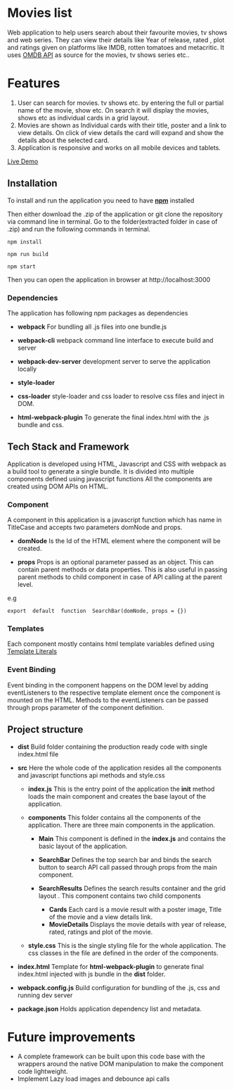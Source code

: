# Movies list
Web application to help users search about their favourite movies, tv shows and web series. 
They can view their details like Year of release, rated , plot and ratings given on platforms like IMDB, rotten tomatoes and metacritic.
It uses [OMDB API](http://www.omdbapi.com/) as source for the movies, tv shows series etc..

# Features
1. User can search for movies. tv shows etc. by entering the full or partial name of the movie, show etc. On search it will display the movies, shows etc as individual cards in a grid layout. 
2. Movies are shown as Individual cards with their title, poster and a link to view details. On click of view details the card will expand and show the details about the selected card.
3. Application is responsive and works on all mobile devices and tablets.

[Live Demo](https://kunal-mathur07.github.io/movies-list)





## Installation

 To install and run the application you need to have [**npm**](https://docs.npmjs.com/getting-started)  installed
 

Then either download the .zip of the application or git clone the repository via command line in terminal. Go to the folder(extracted folder in case of .zip) and run the following commands in terminal.

`npm install`

 `npm run build`

`npm start`

  Then you can open the application in browser at  http://localhost:3000

   ### Dependencies
The application has following npm packages as dependencies
 - **webpack** 
	 For bundling all .js files into one bundle.js
 - **webpack-cli** 
	 webpack  command line interface to execute build and server
 - **webpack-dev-server**
	     development server to serve the application locally

 - **style-loader**
		
 - **css-loader**
		 style-loader and css loader to resolve css files and inject in DOM. 
 
 - **html-webpack-plugin**
		To generate the final index.html with the .js bundle and css.
	 

##  Tech Stack and Framework

Application is developed using HTML, Javascript and CSS with webpack as a build tool to generate a single bundle. It is divided into multiple components defined using javascript functions 
All the components are created using DOM APIs on HTML.

### Component
A component in this application  is a javascript function which has name in TitleCase and accepts two parameters domNode and props. 

 - **domNode**
	   Is the Id of the HTML element where the component will be created.
	
 - **props**
		Props is an optional parameter passed as an object. This can contain parent methods or data properties. This is also useful in passing parent methods to child component in case of API calling at the parent level.

e.g

    export  default  function  SearchBar(domNode, props = {})
### Templates
Each component mostly contains html template variables defined using [Template Literals](https://developer.mozilla.org/en-US/docs/Web/JavaScript/Reference/Template_literals)

### Event Binding
Event binding in the component happens on the DOM level by adding eventListeners to the respective template element once the component is mounted on the HTML. Methods to the eventListeners can be passed through props parameter of the component definition.

##  Project structure
	

 - **dist**
	  Build folder containing the production ready code with single index.html file 

 - **src**
		Here the whole code of the application resides all the components and javascript functions  api  methods and style.css
		
	 - **index.js** 
 This is the entry point of the application the **init** method loads the main component and creates the base layout of the application.
 
	 - **components** 
 This folder contains all the components of the application. There are three main components in the application.
 
		 
		 - **Main** 
		 This component is defined in the **index.js** and contains the basic layout of the application.
		 - **SearchBar**
			 Defines the top search bar and binds the search button to search API call passed through props from the main component.
				 
		 - **SearchResults**
			 Defines the search results container and the grid layout . This component contains two child components
			 
			 - **Cards**
				 Each card is a movie result  with a poster image, Title of the movie and a view details link.
			 - **MovieDetails**
Displays the movie details with year of release, rated, ratings and plot of the movie.

	 - **style.css**
		 This is the single styling file for the whole application. The css classes in the file are defined in the order of the components.

 - **index.html**
	 Template for **html-webpack-plugin** to generate final index.html injected with js bundle in the **dist** folder.

 - **webpack.config.js**
	 Build configuration for bundling of the .js, css and running dev server
	 

 - **package.json**
	 Holds application dependency list and metadata.
# Future improvements

 - A complete framework can be built upon this code base with the wrappers around the native DOM manipulation to make the component code lightweight.
 - Implement Lazy load images and debounce api calls 


 

		 

				 

	 

 

  

